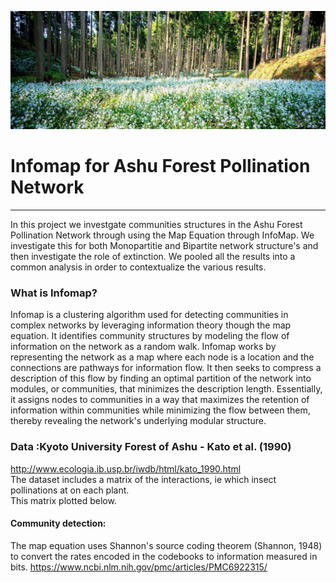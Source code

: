 ![forest.jpg](images/forest.jpg)
# Infomap for Ashu Forest Pollination Network
---

In this project we investgate communities structures in the Ashu Forest Pollination Network through using the Map Equation through InfoMap. We investigate this for both Monopartitie and Bipartite network structure's and then investigate the role of extinction. We pooled all the results into a common analysis in order to contextualize the various results. 


### What is Infomap?
Infomap is a clustering algorithm used for detecting communities in complex networks by leveraging information theory though the map equation. It identifies community structures by modeling the flow of information on the network as a random walk. Infomap works by representing the network as a map where each node is a location and the connections are pathways for information flow. It then seeks to compress a description of this flow by finding an optimal partition of the network into modules, or communities, that minimizes the description length. Essentially, it assigns nodes to communities in a way that maximizes the retention of information within communities while minimizing the flow between them, thereby revealing the network's underlying modular structure.

### Data :Kyoto University Forest of Ashu -  Kato et al. (1990)
http://www.ecologia.ib.usp.br/iwdb/html/kato_1990.html  
The dataset includes a matrix of the interactions, ie which insect pollinations at on each plant.  
This matrix plotted below.

#### Community detection:  
The map equation uses Shannon's source coding theorem (Shannon, 1948) to convert the rates encoded in the codebooks to information measured in bits.
https://www.ncbi.nlm.nih.gov/pmc/articles/PMC6922315/

